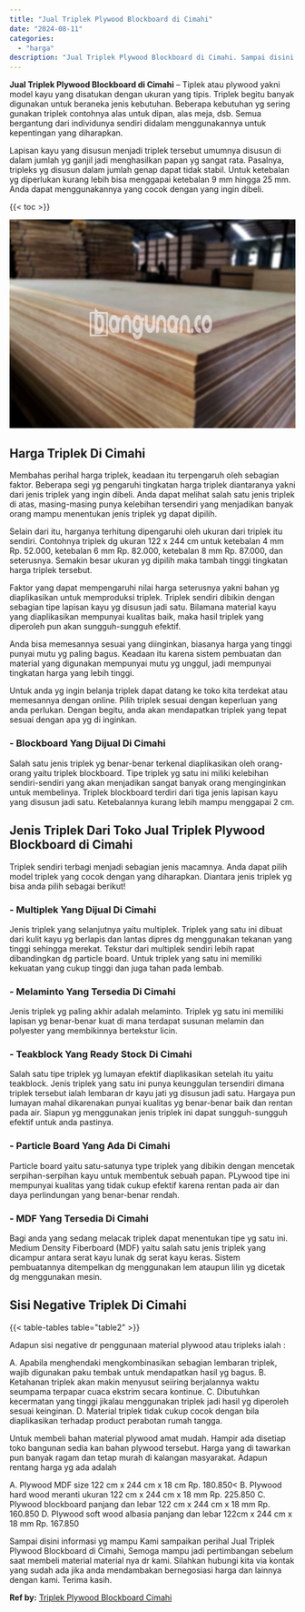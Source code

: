 ```yaml
---
title: "Jual Triplek Plywood Blockboard di Cimahi"
date: "2024-08-11"
categories: 
  - "harga"
description: "Jual Triplek Plywood Blockboard di Cimahi. Sampai disini informasi yg mampu Kami sampaikan perihal Jual Triplek Plywood Blockboard di Cimahi, Semoga mampu ja..."
---
```


**Jual Triplek Plywood Blockboard di Cimahi** – Tiplek atau plywood yakni model kayu yang disatukan dengan ukuran yang tipis. Triplek begitu banyak digunakan untuk beraneka jenis kebutuhan. Beberapa kebutuhan yg sering gunakan triplek contohnya alas untuk dipan, alas meja, dsb. Semua bergantung dari individunya sendiri didalam menggunakannya untuk kepentingan yang diharapkan.

Lapisan kayu yang disusun menjadi triplek tersebut umumnya disusun di dalam jumlah yg ganjil jadi menghasilkan papan yg sangat rata. Pasalnya, tripleks yg disusun dalam jumlah genap dapat tidak stabil. Untuk ketebalan yg diperlukan kurang lebih bisa menggapai ketebalan 9 mm hingga 25 mm. Anda dapat menggunakannya yang cocok dengan yang ingin dibeli.

{{< toc >}}

![Jual Triplek Plywood Blockboard di Cimahi](/images/jual-triplek-murah-46.png)

## Harga Triplek Di Cimahi

Membahas perihal harga triplek, keadaan itu terpengaruh oleh sebagian faktor. Beberapa segi yg pengaruhi tingkatan harga triplek diantaranya yakni dari jenis triplek yang ingin dibeli. Anda dapat melihat salah satu jenis triplek di atas, masing-masing punya kelebihan tersendiri yang menjadikan banyak orang mampu menentukan jenis triplek yg dapat dipilih.

Selain dari itu, harganya terhitung dipengaruhi oleh ukuran dari triplek itu sendiri. Contohnya triplek dg ukuran 122 x 244 cm untuk ketebalan 4 mm Rp. 52.000, ketebalan 6 mm Rp. 82.000, ketebalan 8 mm Rp. 87.000, dan seterusnya. Semakin besar ukuran yg dipilih maka tambah tinggi tingkatan harga triplek tersebut.

Faktor yang dapat mempengaruhi nilai harga seterusnya yakni bahan yg diaplikasikan untuk memproduksi triplek. Triplek sendiri dibikin dengan sebagian tipe lapisan kayu yg disusun jadi satu. Bilamana material kayu yang diaplikasikan mempunyai kualitas baik, maka hasil triplek yang diperoleh pun akan sungguh-sungguh efektif.

Anda bisa memesannya sesuai yang diinginkan, biasanya harga yang tinggi punyai mutu yg paling bagus. Keadaan itu karena sistem pembuatan dan material yang digunakan mempunyai mutu yg unggul, jadi mempunyai tingkatan harga yang lebih tinggi.

Untuk anda yg ingin belanja triplek dapat datang ke toko kita terdekat atau memesannya dengan online. Pilih triplek sesuai dengan keperluan yang anda perlukan. Dengan begitu, anda akan mendapatkan triplek yang tepat sesuai dengan apa yg di inginkan.

### \- Blockboard Yang Dijual Di Cimahi

Salah satu jenis triplek yg benar-benar terkenal diaplikasikan oleh orang-orang yaitu triplek blockboard. Tipe triplek yg satu ini miliki kelebihan sendiri-sendiri yang akan menjadikan sangat banyak orang menginginkan untuk membelinya. Triplek blockboard terdiri dari tiga jenis lapisan kayu yang disusun jadi satu. Ketebalannya kurang lebih mampu menggapai 2 cm.

## Jenis Triplek Dari Toko Jual Triplek Plywood Blockboard di Cimahi

Triplek sendiri terbagi menjadi sebagian jenis macamnya. Anda dapat pilih model triplek yang cocok dengan yang diharapkan. Diantara jenis triplek yg bisa anda pilih sebagai berikut!

### \- Multiplek Yang Dijual Di Cimahi

Jenis triplek yang selanjutnya yaitu multiplek. Triplek yang satu ini dibuat dari kulit kayu yg berlapis dan lantas dipres dg menggunakan tekanan yang tinggi sehingga merekat. Tekstur dari multiplek sendiri lebih rapat dibandingkan dg particle board. Untuk triplek yang satu ini memiliki kekuatan yang cukup tinggi dan juga tahan pada lembab.

### \- Melaminto Yang Tersedia Di Cimahi

Jenis triplek yg paling akhir adalah melaminto. Triplek yg satu ini memiliki lapisan yg benar-benar kuat di mana terdapat susunan melamin dan polyester yang membikinnya bertekstur licin.

### \- Teakblock Yang Ready Stock Di Cimahi

Salah satu tipe triplek yg lumayan efektif diaplikasikan setelah itu yaitu teakblock. Jenis triplek yang satu ini punya keunggulan tersendiri dimana triplek tersebut ialah lembaran dr kayu jati yg disusun jadi satu. Hargaya pun lumayan mahal dikarenakan punyai kualitas yg benar-benar baik dan rentan pada air. Siapun yg menggunakan jenis triplek ini dapat sungguh-sungguh efektif untuk anda pastinya.

### \- Particle Board Yang Ada Di Cimahi

Particle board yaitu satu-satunya type triplek yang dibikin dengan mencetak serpihan-serpihan kayu untuk membentuk sebuah papan. PLywood tipe ini mempunyai kualitas yang tidak cukup efektif karena rentan pada air dan daya perlindungan yang benar-benar rendah.

### \- MDF Yang Tersedia Di Cimahi

Bagi anda yang sedang melacak triplek dapat menentukan tipe yg satu ini. Medium Density Fiberboard (MDF) yaitu salah satu jenis triplek yang dicampur antara serat kayu lunak dg serat kayu keras. Sistem pembuatannya ditempelkan dg menggunakan lem ataupun lilin yg dicetak dg menggunakan mesin.

## Sisi Negative Triplek Di Cimahi

{{< table-tables table="table2" >}}

Adapun sisi negative dr penggunaan material plywood atau tripleks ialah :

A. Apabila menghendaki mengkombinasikan sebagian lembaran triplek, wajib digunakan paku tembak untuk mendapatkan hasil yg bagus. B. Ketahanan triplek akan makin menyusut seiiring berjalannya waktu seumpama terpapar cuaca ekstrim secara kontinue. C. Dibutuhkan kecermatan yang tinggi jikalau menggunakan triplek jadi hasil yg diperoleh sesuai keinginan. D. Material triplek tidak cukup cocok dengan bila diaplikasikan terhadap product perabotan rumah tangga.

Untuk membeli bahan material plywood amat mudah. Hampir ada disetiap toko bangunan sedia kan bahan plywood tersebut. Harga yang di tawarkan pun banyak ragam dan tetap murah di kalangan masyarakat. Adapun rentang harga yg ada adalah

A. Plywood MDF size 122 cm x 244 cm x 18 cm Rp. 180.850< B. Plywood hard wood meranti ukuran 122 cm x 244 cm x 18 mm Rp. 225.850 C. Plywood blockboard panjang dan lebar 122 cm x 244 cm x 18 mm Rp. 160.850 D. Plywood soft wood albasia panjang dan lebar 122cm x 244 cm x 18 mm Rp. 167.850

Sampai disini informasi yg mampu Kami sampaikan perihal Jual Triplek Plywood Blockboard di Cimahi, Semoga mampu jadi pertimbangan sebelum saat membeli material material nya dr kami. Silahkan hubungi kita via kontak yang sudah ada jika anda mendambakan bernegosiasi harga dan lainnya dengan kami. Terima kasih.

**Ref by:** [Triplek Plywood Blockboard Cimahi](https://id.wikipedia.org/wiki/Triplek)
